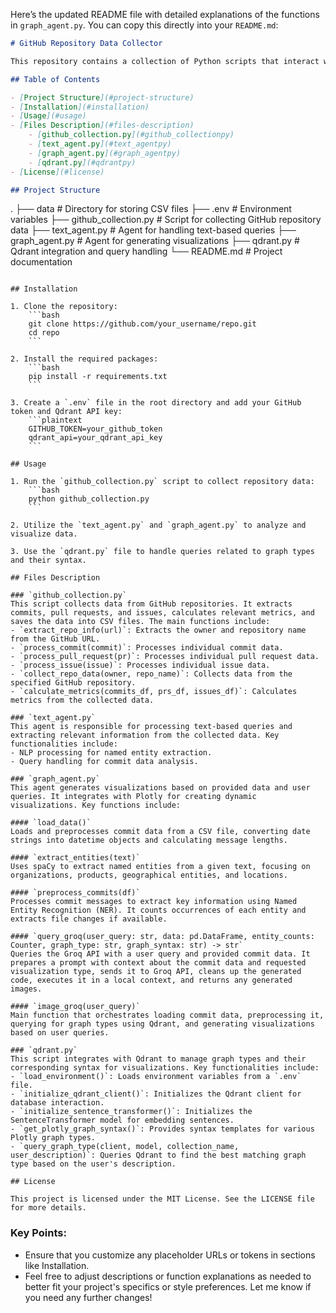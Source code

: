 Here’s the updated README file with detailed explanations of the functions in `graph_agent.py`. You can copy this directly into your `README.md`:

```markdown
# GitHub Repository Data Collector

This repository contains a collection of Python scripts that interact with the GitHub API to extract repository data, analyze commits, pull requests, issues, and visualize data using Plotly. The project also integrates a Qdrant database for storing graph syntax templates and utilizing embeddings for query handling.

## Table of Contents

- [Project Structure](#project-structure)
- [Installation](#installation)
- [Usage](#usage)
- [Files Description](#files-description)
    - [github_collection.py](#github_collectionpy)
    - [text_agent.py](#text_agentpy)
    - [graph_agent.py](#graph_agentpy)
    - [qdrant.py](#qdrantpy)
- [License](#license)

## Project Structure

```
.
├── data                   # Directory for storing CSV files
├── .env                   # Environment variables
├── github_collection.py    # Script for collecting GitHub repository data
├── text_agent.py           # Agent for handling text-based queries
├── graph_agent.py          # Agent for generating visualizations
├── qdrant.py               # Qdrant integration and query handling
└── README.md               # Project documentation
```

## Installation

1. Clone the repository:
    ```bash
    git clone https://github.com/your_username/repo.git
    cd repo
    ```

2. Install the required packages:
    ```bash
    pip install -r requirements.txt
    ```

3. Create a `.env` file in the root directory and add your GitHub token and Qdrant API key:
    ```plaintext
    GITHUB_TOKEN=your_github_token
    qdrant_api=your_qdrant_api_key
    ```

## Usage

1. Run the `github_collection.py` script to collect repository data:
    ```bash
    python github_collection.py
    ```

2. Utilize the `text_agent.py` and `graph_agent.py` to analyze and visualize data.

3. Use the `qdrant.py` file to handle queries related to graph types and their syntax.

## Files Description

### `github_collection.py`
This script collects data from GitHub repositories. It extracts commits, pull requests, and issues, calculates relevant metrics, and saves the data into CSV files. The main functions include:
- `extract_repo_info(url)`: Extracts the owner and repository name from the GitHub URL.
- `process_commit(commit)`: Processes individual commit data.
- `process_pull_request(pr)`: Processes individual pull request data.
- `process_issue(issue)`: Processes individual issue data.
- `collect_repo_data(owner, repo_name)`: Collects data from the specified GitHub repository.
- `calculate_metrics(commits_df, prs_df, issues_df)`: Calculates metrics from the collected data.

### `text_agent.py`
This agent is responsible for processing text-based queries and extracting relevant information from the collected data. Key functionalities include:
- NLP processing for named entity extraction.
- Query handling for commit data analysis.

### `graph_agent.py`
This agent generates visualizations based on provided data and user queries. It integrates with Plotly for creating dynamic visualizations. Key functions include:

#### `load_data()`
Loads and preprocesses commit data from a CSV file, converting date strings into datetime objects and calculating message lengths.

#### `extract_entities(text)`
Uses spaCy to extract named entities from a given text, focusing on organizations, products, geographical entities, and locations.

#### `preprocess_commits(df)`
Processes commit messages to extract key information using Named Entity Recognition (NER). It counts occurrences of each entity and extracts file changes if available.

#### `query_groq(user_query: str, data: pd.DataFrame, entity_counts: Counter, graph_type: str, graph_syntax: str) -> str`
Queries the Groq API with a user query and provided commit data. It prepares a prompt with context about the commit data and requested visualization type, sends it to Groq API, cleans up the generated code, executes it in a local context, and returns any generated images.

#### `image_groq(user_query)`
Main function that orchestrates loading commit data, preprocessing it, querying for graph types using Qdrant, and generating visualizations based on user queries.

### `qdrant.py`
This script integrates with Qdrant to manage graph types and their corresponding syntax for visualizations. Key functionalities include:
- `load_environment()`: Loads environment variables from a `.env` file.
- `initialize_qdrant_client()`: Initializes the Qdrant client for database interaction.
- `initialize_sentence_transformer()`: Initializes the SentenceTransformer model for embedding sentences.
- `get_plotly_graph_syntax()`: Provides syntax templates for various Plotly graph types.
- `query_graph_type(client, model, collection_name, user_description)`: Queries Qdrant to find the best matching graph type based on the user's description.

## License

This project is licensed under the MIT License. See the LICENSE file for more details.
```

### Key Points:
- Ensure that you customize any placeholder URLs or tokens in sections like Installation.
- Feel free to adjust descriptions or function explanations as needed to better fit your project's specifics or style preferences. Let me know if you need any further changes!
